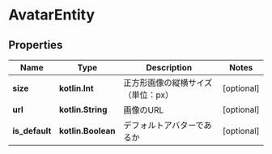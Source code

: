 
# AvatarEntity

## Properties
Name | Type | Description | Notes
------------ | ------------- | ------------- | -------------
**size** | **kotlin.Int** | 正方形画像の縦横サイズ（単位：px） |  [optional]
**url** | **kotlin.String** | 画像のURL |  [optional]
**is_default** | **kotlin.Boolean** | デフォルトアバターであるか |  [optional]



